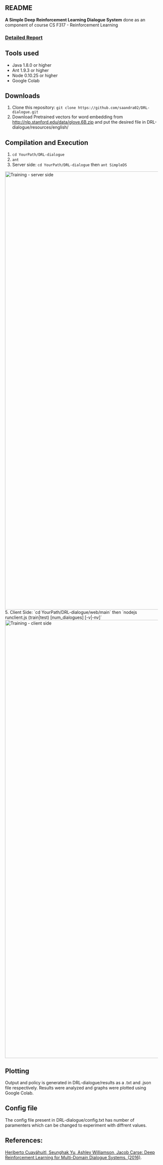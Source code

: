 ## README
**A Simple Deep Reinforcement Learning Dialogue System** done as an component of course CS F317 - Reinforcement Learning
### [Detailed Report](https://github.com/saandra02/DRL-dialogue/blob/main/RL14_Project_Report.pdf)
## Tools used
- Java 1.8.0 or higher
- Ant 1.9.3 or higher
- Node 0.10.25 or higher
- Google Colab

## Downloads
1. Clone this repository: `git clone https://github.com/saandra02/DRL-dialogue.git`
2. Download Pretrained vectors for word embedding from http://nlp.stanford.edu/data/glove.6B.zip and put the desired file in DRL-dialogue/resources/english/

## Compilation and Execution
1. `cd YourPath/DRL-dialogue`
2. `ant`
3. Server side: `cd YourPath/DRL-dialogue` then `ant SimpleDS`
<img width="1440" alt="Training - server side" src="https://user-images.githubusercontent.com/24243373/144218813-86d68220-a150-4ada-bf1a-c02b7cc39f8f.png">
5. Client Side: `cd YourPath/DRL-dialogue/web/main` then `nodejs runclient.js (train|test) [num_dialogues] [-v|-nv]`
<img width="1440" alt="Training - client side" src="https://user-images.githubusercontent.com/24243373/144218944-e1823735-a228-4edf-a13c-d22eed101c46.png">

## Plotting
Output and policy is generated in DRL-dialogue/results as a .txt and .json file respectively. Results were analyzed and graphs were plotted using Google Colab.

## Config file
The config file present in DRL-dialogue/config.txt has number of paramenters which can be changed to experiment with diffrent values. 

## References:
[Heriberto Cuayáhuitl, Seunghak Yu, Ashley Williamson, Jacob Carse: Deep Reinforcement Learning for Multi-Domain Dialogue Systems. (2016)](https://arxiv.org/pdf/1611.08675.pdf).
